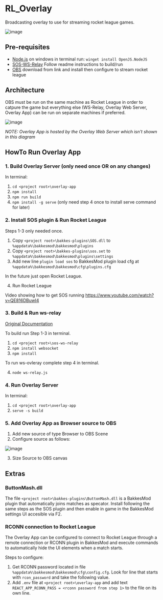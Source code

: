 # RL_Overlay
 Broadcasting overlay to use for streaming rocket league games.

![image](https://user-images.githubusercontent.com/118381/221255286-2634bf16-71b2-445c-9756-69698ab924ab.png)

## Pre-requisites

- [Node.js](https://nodejs.org/en/) 
on windows in terminal run: `winget install OpenJS.NodeJS`
- [SOS-WS-Relay](https://github.com/tynidev/RL_Overlay/blob/main/sos-ws-relay/README.md)
Follow readme instructions to build/run
- [OBS](https://obsproject.com/download)
download from link and install then configure to stream rocket league

## Architecture
OBS must be run on the same machine as Rocket League in order to catpure the game but everything else (WS-Relay, Overlay Web Server, Overlay App) can be run on separate machines if preferred.

![image](https://user-images.githubusercontent.com/118381/221242728-42a86089-7e9a-43d0-945e-c946259baac5.png)

*NOTE: Overlay App is hosted by the Overlay Web Server which isn't shown in this diagram*

## HowTo Run Overlay App
### 1. Build Overlay Server (only need once OR on any changes)
In terminal:
1. `cd <project root>\overlay-app`
2. `npm install`
3. `npm run build`
4. `npm install -g serve` (only need step 4 once to install serve command for later)

### 2. Install SOS plugin & Run Rocket League
Steps 1-3 only needed once.
1. Copy `<project root>\bakkes-plugins\SOS.dll` to `%appdata%\bakkesmod\bakkesmod\plugins`
2. Copy `<project root>\bakkes-plugins\sos.set` to `%appdata%\bakkesmod\bakkesmod\plugins\settings`
3. Add new line `plugin load sos` to BakkesMod plugin load cfg at `%appdata%\bakkesmod\bakkesmod\cfg\plugins.cfg`

In the future just open Rocket League.

4. Run Rocket League

Video showing how to get SOS running 
https://www.youtube.com/watch?v=QE816DBuwI4

### 3. Build & Run ws-relay
[Original Documentation](https://github.com/tynidev/RL_Overlay/blob/main/sos-ws-relay/README.md)

To build run Step 1-3 in terminal.
1. `cd <project root>\sos-ws-relay`
2. `npm install websocket`
3. `npm install`

To run ws-ovleray complete step 4 in terminal.

4. `node ws-relay.js`

### 4. Run Overlay Server
In terminal:
1. `cd <project root>\overlay-app`
2. `serve -s build`

### 5. Add Overlay App as Browser source to OBS
1. Add new source of type Browser to OBS Scene
2. Configure source as follows:

![image](https://user-images.githubusercontent.com/118381/220740126-cbef0e81-4d6f-45be-90e4-c4cd0cf7b544.png)

3. Size Source to OBS canvas

## Extras
### ButtonMash.dll
The file `<project root>\bakkes-plugins\ButtonMash.dll` is a BakkesMod plugin that automatically joins matches as specator.  Install following the same steps as the SOS plugin and then enable in game in the BakkesMod settings UI accesible via F2.

### RCONN connection to Rocket League
The Overlay App can be configured to connect to Rocket League through a remote connection or RCONN plugin in BakkesMod and execute commands to automatically hide the UI elements when a match starts.

Steps to configure:
1. Get RCONN password located in file `%appdata%\bakkesmod\bakkesmod\cfg\config.cfg`. Look for line that starts with `rcon_password` and take the following value.
2. Add `.env` file at `<project root>\overlay-app` and add text `REACT_APP_RCONN_PASS = <rconn password from step 1>`  to the file on its own line.
